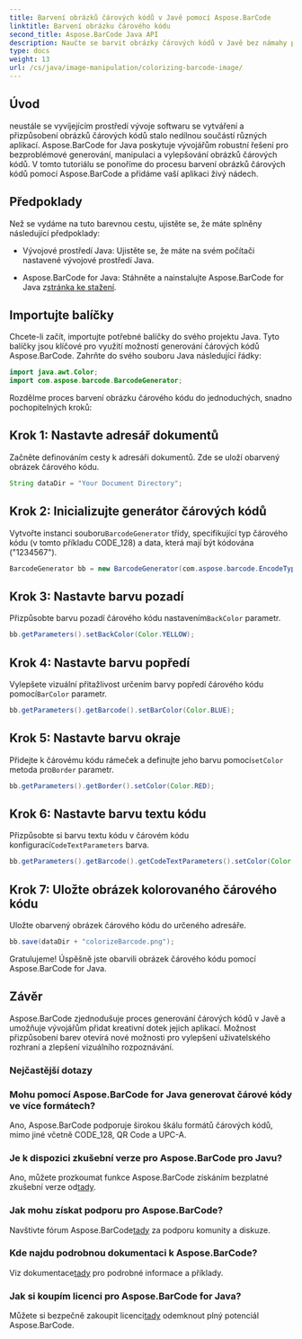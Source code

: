 ```yaml
---
title: Barvení obrázků čárových kódů v Javě pomocí Aspose.BarCode
linktitle: Barvení obrázku čárového kódu
second_title: Aspose.BarCode Java API
description: Naučte se barvit obrázky čárových kódů v Javě bez námahy pomocí Aspose.BarCode. Postupujte podle našeho podrobného průvodce pro živé a vizuálně přitažlivé výsledky.
type: docs
weight: 13
url: /cs/java/image-manipulation/colorizing-barcode-image/
---
```


## Úvod

neustále se vyvíjejícím prostředí vývoje softwaru se vytváření a přizpůsobení obrázků čárových kódů stalo nedílnou součástí různých aplikací. Aspose.BarCode for Java poskytuje vývojářům robustní řešení pro bezproblémové generování, manipulaci a vylepšování obrázků čárových kódů. V tomto tutoriálu se ponoříme do procesu barvení obrázků čárových kódů pomocí Aspose.BarCode a přidáme vaší aplikaci živý nádech.

## Předpoklady

Než se vydáme na tuto barevnou cestu, ujistěte se, že máte splněny následující předpoklady:

- Vývojové prostředí Java: Ujistěte se, že máte na svém počítači nastavené vývojové prostředí Java.

-  Aspose.BarCode for Java: Stáhněte a nainstalujte Aspose.BarCode for Java z[stránka ke stažení](https://releases.aspose.com/barcode/java/).

## Importujte balíčky

Chcete-li začít, importujte potřebné balíčky do svého projektu Java. Tyto balíčky jsou klíčové pro využití možností generování čárových kódů Aspose.BarCode. Zahrňte do svého souboru Java následující řádky:

```java
import java.awt.Color;
import com.aspose.barcode.BarcodeGenerator;
```

Rozdělme proces barvení obrázku čárového kódu do jednoduchých, snadno pochopitelných kroků:

## Krok 1: Nastavte adresář dokumentů

Začněte definováním cesty k adresáři dokumentů. Zde se uloží obarvený obrázek čárového kódu.

```java
String dataDir = "Your Document Directory";
```

## Krok 2: Inicializujte generátor čárových kódů

 Vytvořte instanci souboru`BarcodeGenerator` třídy, specifikující typ čárového kódu (v tomto příkladu CODE_128) a data, která mají být kódována ("1234567").

```java
BarcodeGenerator bb = new BarcodeGenerator(com.aspose.barcode.EncodeTypes.CODE_128, "1234567");
```

## Krok 3: Nastavte barvu pozadí

 Přizpůsobte barvu pozadí čárového kódu nastavením`BackColor` parametr.

```java
bb.getParameters().setBackColor(Color.YELLOW);
```

## Krok 4: Nastavte barvu popředí

 Vylepšete vizuální přitažlivost určením barvy popředí čárového kódu pomocí`BarColor` parametr.

```java
bb.getParameters().getBarcode().setBarColor(Color.BLUE);
```

## Krok 5: Nastavte barvu okraje

 Přidejte k čárovému kódu rámeček a definujte jeho barvu pomocí`setColor` metoda pro`Border` parametr.

```java
bb.getParameters().getBorder().setColor(Color.RED);
```

## Krok 6: Nastavte barvu textu kódu

 Přizpůsobte si barvu textu kódu v čárovém kódu konfigurací`CodeTextParameters` barva.

```java
bb.getParameters().getBarcode().getCodeTextParameters().setColor(Color.RED);
```

## Krok 7: Uložte obrázek kolorovaného čárového kódu

Uložte obarvený obrázek čárového kódu do určeného adresáře.

```java
bb.save(dataDir + "colorizeBarcode.png");
```

Gratulujeme! Úspěšně jste obarvili obrázek čárového kódu pomocí Aspose.BarCode for Java.

## Závěr

Aspose.BarCode zjednodušuje proces generování čárových kódů v Javě a umožňuje vývojářům přidat kreativní dotek jejich aplikací. Možnost přizpůsobení barev otevírá nové možnosti pro vylepšení uživatelského rozhraní a zlepšení vizuálního rozpoznávání.

### Nejčastější dotazy

### Mohu pomocí Aspose.BarCode for Java generovat čárové kódy ve více formátech?
Ano, Aspose.BarCode podporuje širokou škálu formátů čárových kódů, mimo jiné včetně CODE_128, QR Code a UPC-A.

### Je k dispozici zkušební verze pro Aspose.BarCode pro Javu?
 Ano, můžete prozkoumat funkce Aspose.BarCode získáním bezplatné zkušební verze od[tady](https://releases.aspose.com/).

### Jak mohu získat podporu pro Aspose.BarCode?
 Navštivte fórum Aspose.BarCode[tady](https://forum.aspose.com/c/barcode/13) za podporu komunity a diskuze.

### Kde najdu podrobnou dokumentaci k Aspose.BarCode?
 Viz dokumentace[tady](https://reference.aspose.com/barcode/java/) pro podrobné informace a příklady.

### Jak si koupím licenci pro Aspose.BarCode for Java?
 Můžete si bezpečně zakoupit licenci[tady](https://purchase.aspose.com/buy) odemknout plný potenciál Aspose.BarCode.
